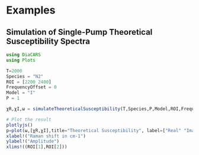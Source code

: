 # Examples

## Simulation of Single-Pump Theoretical Susceptibility Spectra
```julia
using DiaCARS
using Plots

T=2000
Species = "N2"
ROI = [2200 2400]
FrequencyOffset = 0
Model = "I"
P = 1

χR,χI,ω = simulateTheoreticalSusceptibility(T,Species,P,Model,ROI,FrequencyOffset)

# Plot the result
plotlyjs()
p=plot(ω,[χR,χI],title="Theoretical Susceptibility", label=["Real" "Imaginary"])
xlabel!("Raman shift in cm-1")
ylabel!("Amplitude")
xlims!((ROI[1],ROI[2]))
```

